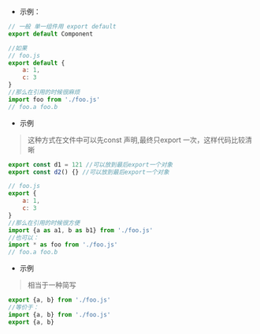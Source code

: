 * 示例：

```js
// 一般 单一组件用 export default
export default Component

//如果
// foo.js
export default {
    a: 1,
    c: 3
}
//那么在引用的时候很麻烦
import foo from './foo.js'
// foo.a foo.b
```



* 示例 

> 这种方式在文件中可以先const 声明,最终只export 一次，这样代码比较清晰

```js
export const d1 = 121 //可以放到最后export一个对象
export const d2() {} //可以放到最后export一个对象

// foo.js
export {
    a: 1,
    c: 3
}
//那么在引用的时候很方便
import {a as a1, b as b1} from './foo.js'
//也可以： 
import * as foo from './foo.js'
// foo.a foo.b
```



* 示例

> 相当于一种简写

```js
export {a, b} from './foo.js'
//等价于：
import {a, b} from './foo.js'
export {a, b}
```

